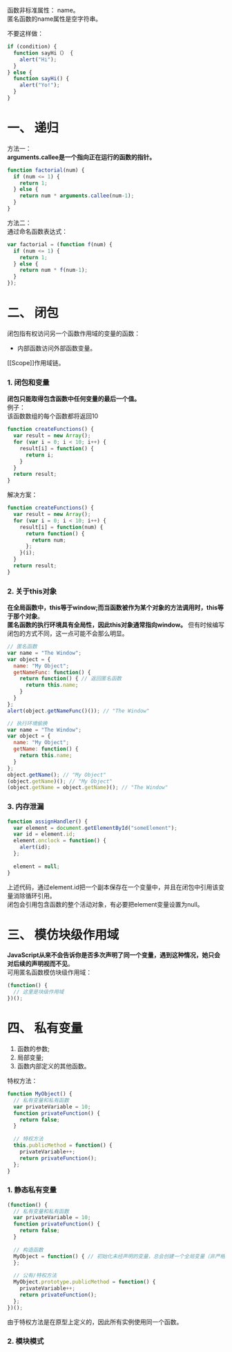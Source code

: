 函数非标准属性： name。  
匿名函数的name属性是空字符串。  

不要这样做：  
```js
if (condition) {
  function sayHi（） {
    alert("Hi");
  }
} else {
  function sayHi() {
    alert("Yo!");
  }
}
```

# 一、 递归
方法一：  
**arguments.callee是一个指向正在运行的函数的指针。**  
```js
function factorial(num) {
  if (num <= 1) {
    return 1;
  } else {
    return num * arguments.callee(num-1);
  }
}
```
方法二：  
通过命名函数表达式：  
```js
var factorial = (function f(num) {
  if (num <= 1) {
    return 1;
  } else {
    return num * f(num-1);
  }
});
```

# 二、 闭包
闭包指有权访问另一个函数作用域的变量的函数：  
* 内部函数访问外部函数变量。  

\[\[Scope]]作用域链。  

### 1. 闭包和变量
**闭包只能取得包含函数中任何变量的最后一个值。**  
例子：  
该函数数组的每个函数都将返回10  
```js
function createFunctions() {
  var result = new Array();
  for (var i = 0; i < 10; i++) {
    result[i] = function() {
      return i;
    }
  }
  return result;
}
```
解决方案：  
```js
function createFunctions() {
  var result = new Array();
  for (var i = 0; i < 10; i++) {
    result[i] = function(num) {
      return function() {
        return num;
      };
    }(i);
  }
  return result;
}
```

### 2. 关于this对象
**在全局函数中，this等于window;而当函数被作为某个对象的方法调用时，this等于那个对象**。  
**匿名函数的执行环境具有全局性，因此this对象通常指向window。** 但有时候编写闭包的方式不同，这一点可能不会那么明显。  
```js
// 匿名函数
var name = "The Window";
var object = {
  name: "My Object";
  getNameFunc: function() {
    return function() { // 返回匿名函数
      return this.name;
    }
  }
};
alert(object.getNameFunc()()); // "The Window"

// 执行环境偷换
var name = "The Window";
var object = {
  name: "My Object";
  getName: function() {
    return this.name;
  }
};
object.getName(); // "My Object"
(object.getName)(); // "My Object"
(object.getName = object.getName)(); // "The Window"
```

### 3. 内存泄漏
```js
function assignHandler() {
  var element = document.getElementById("someElement");
  var id = element.id;
  element.onclock = function() {
    alert(id);
  };
  
  element = null;
}
```
上述代码，通过element.id把一个副本保存在一个变量中，并且在闭包中引用该变量消除循环引用。  
闭包会引用包含函数的整个活动对象，有必要把element变量设置为null。  

# 三、 模仿块级作用域
**JavaScript从来不会告诉你是否多次声明了同一个变量，遇到这种情况，她只会对后续的声明视而不见**。  
可用匿名函数模仿块级作用域：  
```js
(function() {
  // 这里是块级作用域
})();
```

# 四、 私有变量
1. 函数的参数;
2. 局部变量;
3. 函数内部定义的其他函数。

特权方法：  
```js
function MyObject() {
  // 私有变量和私有函数
  var privateVariable = 10;
  function privateFunction() {
    return false;
  }
  
  // 特权方法
  this.publicMethod = function() {
    privateVariable++;
    return privateFunction();
  };
}
```

### 1. 静态私有变量
```js
(function() {
  // 私有变量和私有函数
  var privateVariable = 10;
  function privateFunction() {
    return false;
  }
  
  // 构造函数
  MyObject = function() { // 初始化未经声明的变量，总会创建一个全局变量（非严格模式）
  };
  
  // 公有/特权方法
  MyObject.prototype.publicMethod = function() {
    privateVariable++;
    return privateFunction();
  };
})();
```
由于特权方法是在原型上定义的，因此所有实例使用同一个函数。  

### 2. 模块模式
